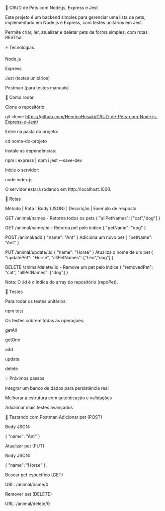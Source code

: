 🐾 CRUD de Pets com Node.js, Express e Jest

Este projeto é um backend simples para gerenciar uma lista de pets, implementado em Node.js e Express, com testes unitários em Jest.

Permite criar, ler, atualizar e deletar pets de forma simples, com rotas RESTful.

⚡ Tecnologias

Node.js

Express

Jest (testes unitários)

Postman (para testes manuais)

🚀 Como rodar

Clone o repositório:

git clone: https://github.com/HenricoHosaki/CRUD-de-Pets-com-Node.js-Express-e-Jest/

Entre na pasta do projeto:

cd nome-do-projeto

Instale as dependências:

npm i express | npm i jest --save-dev

Inicie o servidor:

node index.js

O servidor estará rodando em http://localhost:1000.

🐶 Rotas

Método | Rota | Body (JSON) | Descrição | Exemplo de resposta

GET /animal/names - Retorna todos os pets { "allPetNames": ["cat","dog"] }

GET /animal/name/:id - Retorna pet pelo índice { "petName": "dog" }

POST /animal/add { "name": "Ant" } Adiciona um novo pet { "petName": "Ant" }

PUT /animal/update/:id { "name": "Horse" } Atualiza o nome de um pet { "updatePet": "Horse", "allPetNames": ["Leo","dog"] }

DELETE /animal/delete/:id - Remove um pet pelo índice { "removedPet": "cat", "allPetNames": ["dog"] }

Nota: O :id é o índice do array do repositório (repoPet).

🧪 Testes

Para rodar os testes unitários:

npm test

Os testes cobrem todas as operações:

getAll

getOne

add

update

delete

💡 Próximos passos

Integrar um banco de dados para persistência real

Melhorar a estrutura com autenticação e validações

Adicionar mais testes avançados

🔗 Testando com Postman Adicionar pet (POST)

Body JSON:

{ "name": "Ant" }

Atualizar pet (PUT)

Body JSON:

{ "name": "Horse" }

Buscar pet específico (GET)

URL: /animal/name/0

Remover pet (DELETE)

URL: /animal/delete/0
